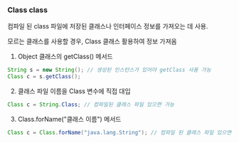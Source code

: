 ### Class class

컴파일 된 class 파일에 저장된 클래스나 인터페이스 정보를 가져오는 데 사용.

모르는 클래스를 사용할 경우, Class 클래스 활용하여 정보 가져옴

1. Object 클래스의 getClass() 메서드
```java
String s = new String(); // 생성된 인스턴스가 있어야 getClass 사용 가능
Class c = s.getClass();
```

2. 클래스 파일 이름을 Class 변수에 직접 대입
```java
Class c = String.Class; // 컴파일된 클래스 파일 있으면 가능
```

3. Class.forName("클래스 이름") 메서드
```java
Class c = Class.forName("java.lang.String"); // 컴파일 된 클래스 파일 있으면 가능
```

